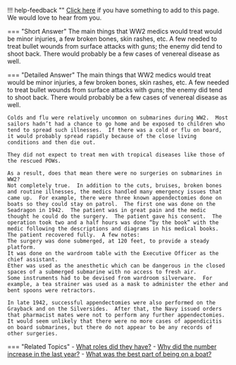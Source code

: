 !!! help-feedback ""
    [Click here](https://other.example.com/feedback) if you have something to add to this page. We would love to hear from you.

=== "Short Answer"
    The main things that WW2 medics would treat would be minor injuries, a few broken bones, skin rashes, etc. A few needed to treat bullet wounds from surface attacks with guns; the enemy did tend to shoot back. There would probably be a few cases of venereal disease as well.

=== "Detailed Answer"
    The main things that WW2 medics would treat would be minor injuries, a few broken bones, skin rashes, etc.  A few needed to treat bullet wounds from surface attacks with guns; the enemy did tend to shoot back.  There would probably be a few cases of venereal disease as well.
    
    Colds and flu were relatively uncommon on submarines during WW2.  Most sailors hadn’t had a chance to go home and be exposed to children who tend to spread such illnesses.  If there was a cold or flu on board, it would probably spread rapidly because of the close living conditions and then die out.
    
    They did not expect to treat men with tropical diseases like those of the rescued POWs.
    
    As a result, does that mean there were no surgeries on submarines in WW2?
    Not completely true.  In addition to the cuts, bruises, broken bones and routine illnesses, the medics handled many emergency issues that came up.  For example, there were three known appendectomies done on boats so they could stay on patrol.  The first one was done on the Seadragon in 1942.  The patient was in great pain and the medic thought he could do the surgery.  The patient gave his consent.  The operation took two and a half hours was done “by the book” with the medic following the descriptions and diagrams in his medical books.  The patient recovered fully.  A few notes:
    The surgery was done submerged, at 120 feet, to provide a steady platform.
    It was done on the wardroom table with the Executive Officer as the chief assistant.
    Ether was used as the anesthetic which can be dangerous in the closed spaces of a submerged submarine with no access to fresh air.
    Some instruments had to be devised from wardroom silverware.  For example, a tea strainer was used as a mask to administer the ether and bent spoons were retractors.
    
    In late 1942, successful appendectomies were also performed on the Grayback and on the Silversides.  After that, the Navy issued orders that pharmacist mates were not to perform any further appendectomies.  It would seem unlikely that there were no more cases of appendicitis on board submarines, but there do not appear to be any records of other surgeries.

=== "Related Topics"
    - [What roles did they have?](./what-roles-did-they-have.md)
    - [Why did the number increase in the last year?](./why-did-the-number-increase-in-the-last-year.md)
    - [What was the best part of being on a boat?](./what-was-the-best-part-of-being-on-a-boat.md)
